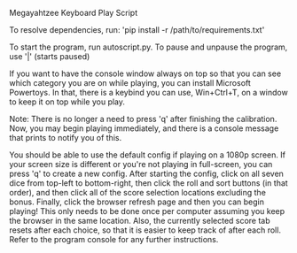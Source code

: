 Megayahtzee Keyboard Play Script

To resolve dependencies, run: 'pip install -r /path/to/requirements.txt'

To start the program, run autoscript.py.
To pause and unpause the program, use '|' (starts paused)

If you want to have the console window always on top so that you can see which category you are on while playing, you can install Microsoft Powertoys.
In that, there is a keybind you can use, Win+Ctrl+T, on a window to keep it on top while you play.

Note: There is no longer a need to press 'q' after finishing the calibration.
Now, you may begin playing immediately, and there is a console message that prints to notify you of this.

You should be able to use the default config if playing on a 1080p screen.
If your screen size is different or you're not playing in full-screen, you can press 'q' to create a new config.
After starting the config, click on all seven dice from top-left to bottom-right, then click the roll and sort buttons (in that order), and then click all of the score selection locations excluding the bonus. 
Finally, click the browser refresh page and then you can begin playing!
This only needs to be done once per computer assuming you keep the browser in the same location.
Also, the currently selected score tab resets after each choice, so that it is easier to keep track of after each roll.
Refer to the program console for any further instructions.